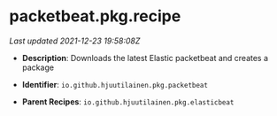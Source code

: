# packetbeat.pkg.recipe

_Last updated 2021-12-23 19:58:08Z_

- **Description**: Downloads the latest Elastic packetbeat and creates a package

- **Identifier**: `io.github.hjuutilainen.pkg.packetbeat`

- **Parent Recipes**: `io.github.hjuutilainen.pkg.elasticbeat`
